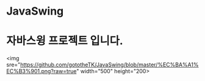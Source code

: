 # JavaSwing

# 자바스윙 프로젝트 입니다.

<img sre="https://github.com/gototheTK/JavaSwing/blob/master/%EC%BA%A1%EC%B3%901.png?raw=true" width="500" height="200>
